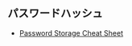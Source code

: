 
## パスワードハッシュ

- [Password Storage Cheat Sheet](https://cheatsheetseries.owasp.org/cheatsheets/Password_Storage_Cheat_Sheet.html)

